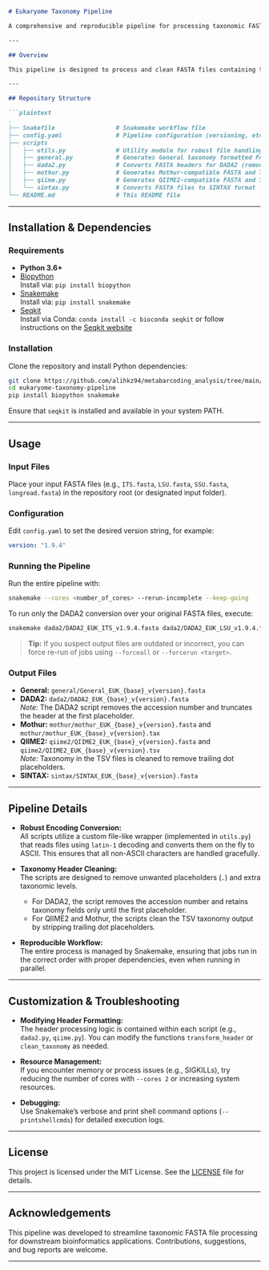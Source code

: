 ```markdown
# Eukaryome Taxonomy Pipeline

A comprehensive and reproducible pipeline for processing taxonomic FASTA files and converting them into formats suitable for multiple downstream tools including General taxonomy, DADA2, Mothur, QIIME2, and SINTAX.

---

## Overview

This pipeline is designed to process and clean FASTA files containing taxonomic information. It performs robust encoding conversion (from latin‑1 to ASCII) on the fly, filters and cleans taxonomy headers, and generates outputs tailored for various bioinformatics tools. To ensure reproducibility and parallel processing, the workflow is orchestrated via [Snakemake](https://snakemake.readthedocs.io/). Each tool-specific script is modular and can be adjusted to meet specific requirements.

---

## Repository Structure

```plaintext
.
├── Snakefile                 # Snakemake workflow file
├── config.yaml               # Pipeline configuration (versioning, etc.)
├── scripts
│   ├── utils.py              # Utility module for robust file handling (encoding conversion)
│   ├── general.py            # Generates General taxonomy formatted FASTA files
│   ├── dada2.py              # Converts FASTA headers for DADA2 (removes accession numbers)
│   ├── mothur.py             # Generates Mothur-compatible FASTA and TAX files
│   ├── qiime.py              # Generates QIIME2-compatible FASTA and TSV files with cleaned taxonomy fields
│   └── sintax.py             # Converts FASTA files to SINTAX format
└── README.md                 # This README file
```

---

## Installation & Dependencies

### Requirements

- **Python 3.6+**
- [Biopython](https://biopython.org/)  
  Install via: `pip install biopython`
- [Snakemake](https://snakemake.readthedocs.io/)  
  Install via: `pip install snakemake`
- [Seqkit](https://bioinf.shenwei.me/seqkit/)  
  Install via Conda: `conda install -c bioconda seqkit` or follow instructions on the [Seqkit website](https://bioinf.shenwei.me/seqkit/)

### Installation

Clone the repository and install Python dependencies:

```bash
git clone https://github.com/alihkz94/metabarcoding_analysis/tree/main/Snake_EUK
cd eukaryome-taxonomy-pipeline
pip install biopython snakemake
```

Ensure that `seqkit` is installed and available in your system PATH.

---

## Usage

### Input Files

Place your input FASTA files (e.g., `ITS.fasta`, `LSU.fasta`, `SSU.fasta`, `longread.fasta`) in the repository root (or designated input folder).

### Configuration

Edit `config.yaml` to set the desired version string, for example:

```yaml
version: "1.9.4"
```

### Running the Pipeline

Run the entire pipeline with:

```bash
snakemake --cores <number_of_cores> --rerun-incomplete --keep-going
```

To run only the DADA2 conversion over your original FASTA files, execute:

```bash
snakemake dada2/DADA2_EUK_ITS_v1.9.4.fasta dada2/DADA2_EUK_LSU_v1.9.4.fasta dada2/DADA2_EUK_SSU_v1.9.4.fasta dada2/DADA2_EUK_longread_v1.9.4.fasta --rerun-incomplete --keep-going --cores 8
```

> **Tip:** If you suspect output files are outdated or incorrect, you can force re-run of jobs using `--forceall` or `--forcerun <target>`.

### Output Files

- **General:** `general/General_EUK_{base}_v{version}.fasta`
- **DADA2:** `dada2/DADA2_EUK_{base}_v{version}.fasta`  
  *Note:* The DADA2 script removes the accession number and truncates the header at the first placeholder.
- **Mothur:** `mothur/mothur_EUK_{base}_v{version}.fasta` and `mothur/mothur_EUK_{base}_v{version}.tax`
- **QIIME2:** `qiime2/QIIME2_EUK_{base}_v{version}.fasta` and `qiime2/QIIME2_EUK_{base}_v{version}.tsv`  
  *Note:* Taxonomy in the TSV files is cleaned to remove trailing dot placeholders.
- **SINTAX:** `sintax/SINTAX_EUK_{base}_v{version}.fasta`

---

## Pipeline Details

- **Robust Encoding Conversion:**  
  All scripts utilize a custom file-like wrapper (implemented in `utils.py`) that reads files using `latin-1` decoding and converts them on the fly to ASCII. This ensures that all non-ASCII characters are handled gracefully.

- **Taxonomy Header Cleaning:**  
  The scripts are designed to remove unwanted placeholders (`.`) and extra taxonomic levels.  
  - For DADA2, the script removes the accession number and retains taxonomy fields only until the first placeholder.
  - For QIIME2 and Mothur, the scripts clean the TSV taxonomy output by stripping trailing dot placeholders.

- **Reproducible Workflow:**  
  The entire process is managed by Snakemake, ensuring that jobs run in the correct order with proper dependencies, even when running in parallel.

---

## Customization & Troubleshooting

- **Modifying Header Formatting:**  
  The header processing logic is contained within each script (e.g., `dada2.py`, `qiime.py`). You can modify the functions `transform_header` or `clean_taxonomy` as needed.

- **Resource Management:**  
  If you encounter memory or process issues (e.g., SIGKILLs), try reducing the number of cores with `--cores 2` or increasing system resources.

- **Debugging:**  
  Use Snakemake’s verbose and print shell command options (`--printshellcmds`) for detailed execution logs.

---

## License

This project is licensed under the MIT License. See the [LICENSE](LICENSE) file for details.

---

## Acknowledgements

This pipeline was developed to streamline taxonomic FASTA file processing for downstream bioinformatics applications. Contributions, suggestions, and bug reports are welcome.

---
